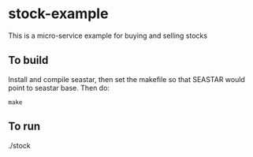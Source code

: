 # stock-example
This is a micro-service example for buying and selling stocks

## To build
Install and compile seastar, then set the makefile so that SEASTAR would point to seastar base.
Then do:
```
make
```

## To run
./stock
